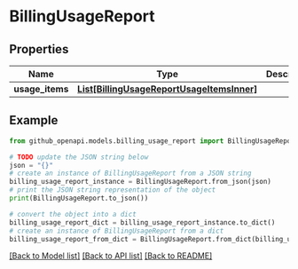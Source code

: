 # BillingUsageReport


## Properties

Name | Type | Description | Notes
------------ | ------------- | ------------- | -------------
**usage_items** | [**List[BillingUsageReportUsageItemsInner]**](BillingUsageReportUsageItemsInner.md) |  | [optional] 

## Example

```python
from github_openapi.models.billing_usage_report import BillingUsageReport

# TODO update the JSON string below
json = "{}"
# create an instance of BillingUsageReport from a JSON string
billing_usage_report_instance = BillingUsageReport.from_json(json)
# print the JSON string representation of the object
print(BillingUsageReport.to_json())

# convert the object into a dict
billing_usage_report_dict = billing_usage_report_instance.to_dict()
# create an instance of BillingUsageReport from a dict
billing_usage_report_from_dict = BillingUsageReport.from_dict(billing_usage_report_dict)
```
[[Back to Model list]](../README.md#documentation-for-models) [[Back to API list]](../README.md#documentation-for-api-endpoints) [[Back to README]](../README.md)


